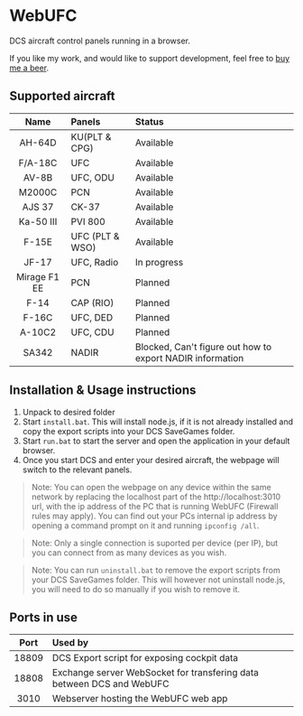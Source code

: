 # WebUFC

DCS aircraft control panels running in a browser.

If you like my work, and would like to support development, feel free to [buy me a beer](https://www.buymeacoffee.com/dzsek).

## Supported aircraft

|Name|Panels|Status|
|:---:|:---|:---|
|AH-64D|KU(PLT & CPG)|Available|
|F/A-18C|UFC|Available|
|AV-8B|UFC, ODU|Available|
|M2000C|PCN|Available|
|AJS 37|CK-37|Available|
|Ka-50 III|PVI 800|Available|
|F-15E|UFC (PLT & WSO)|Available|
|JF-17|UFC, Radio|In progress|
|Mirage F1 EE|PCN|Planned|
|F-14|CAP (RIO)|Planned|
|F-16C|UFC, DED|Planned|
|A-10C2|UFC, CDU|Planned|
|SA342|NADIR|Blocked, Can't figure out how to export NADIR information|

## Installation & Usage instructions

1. Unpack to desired folder
2. Start `install.bat`. This will install node.js, if it is not already installed and copy the export scripts into your DCS SaveGames folder.
3. Start `run.bat` to start the server and open the application in your default browser.
4. Once you start DCS and enter your desired aircraft, the webpage will switch to the relevant panels.

> Note: You can open the webpage on any device within the same network by replacing the localhost part of the http://localhost:3010 url, with the ip address of the PC that is running WebUFC (Firewall rules may apply). You can find out your PCs internal ip address by opening a command prompt on it and running `ipconfig /all`.

> Note: Only a single connection is suported per device (per IP), but you can connect from as many devices as you wish.

> Note: You can run `uninstall.bat` to remove the export scripts from your DCS SaveGames folder. This will however not uninstall node.js, you will need to do so manually if you wish to remove it.

## Ports in use

|Port|Used by|
|:--:|:---|
|18809|DCS Export script for exposing cockpit data|
|18808|Exchange server WebSocket for transfering data between DCS and WebUFC|
|3010|Webserver hosting the WebUFC web app|
